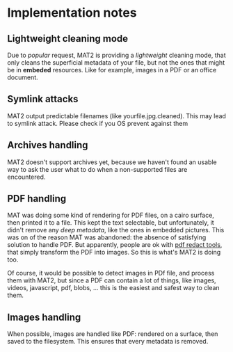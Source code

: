 Implementation notes
====================

Lightweight cleaning mode
-------------------------

Due to *popular* request, MAT2 is providing a *lightweight* cleaning mode,
that only cleans the superficial metadata of your file, but not
the ones that might be in **embeded** resources. Like for example,
images in a PDF or an office document.

Symlink attacks
---------------

MAT2 output predictable filenames (like yourfile.jpg.cleaned).
This may lead to symlink attack. Please check if you OS prevent
against them

Archives handling
-----------------

MAT2 doesn't support archives yet, because we haven't found an usable way to ask the user
what to do when a non-supported files are encountered.

PDF handling
------------

MAT was doing some kind of rendering for PDF files, on a cairo surface, then
printed it to a file. This kept the text selectable, but unfortunately, it
didn't remove any *deep metadata*, like the ones in embedded pictures. This was
on of the reason MAT was abandoned: the absence of satisfying solution to
handle PDF. But apparently, people are ok with [pdf redact
tools](https://github.com/firstlookmedia/pdf-redact-tools), that simply
transform the PDF into images. So this is what's MAT2 is doing too.

Of course, it would be possible to detect images in PDf file, and process them
with MAT2, but since a PDF can contain a lot of things, like images, videos,
javascript, pdf, blobs, … this is the easiest and safest way to clean them.

Images handling
---------------

When possible, images are handled like PDF: rendered on a surface, then saved
to the filesystem. This ensures that every metadata is removed.


